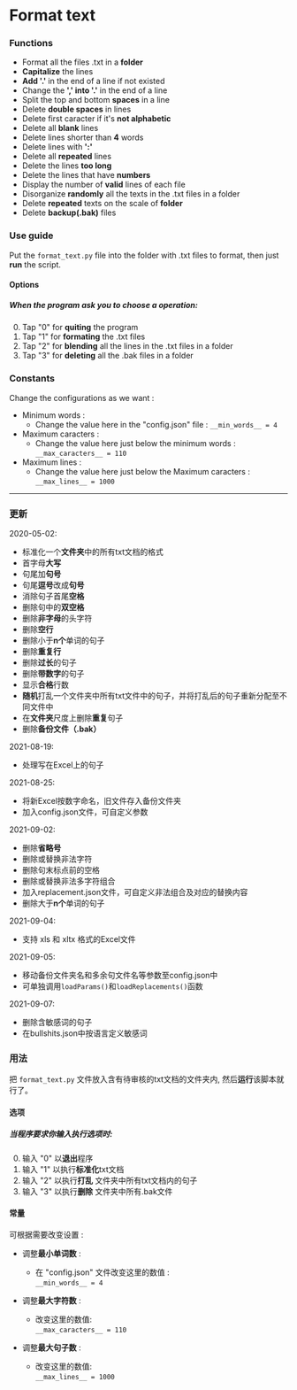 # Format text

### Functions
* Format all the files .txt in a **folder**
* **Capitalize** the lines
* **Add '.'** in the end of a line if not existed
* Change the **',' into '.'** in the end of a line
* Split the top and bottom **spaces** in a line
* Delete **double spaces** in lines
* Delete first caracter if it's **not alphabetic**
* Delete all **blank** lines
* Delete lines shorter than **4** words
* Delete lines with **':'**
* Delete all **repeated** lines
* Delete the lines **too long**
* Delete the lines that have **numbers**
* Display the number of **valid** lines of each file
* Disorganize **randomly** all the texts in the .txt files in a folder
* Delete **repeated** texts on the scale of **folder**
* Delete **backup(.bak)** files

### Use guide
Put the ``format_text.py`` file into the folder with .txt files to format, then just **run** the script.

#### Options
##### When the program ask you to choose a operation: 
0. Tap "0" for **quiting** the program
1. Tap "1" for **formating** the .txt files
2. Tap "2" for **blending** all the lines in the .txt files in a folder 
3. Tap "3" for **deleting** all the .bak files in a folder 

### Constants
Change the configurations as we want : 
* Minimum words : 
  * Change the value here in the "config.json" file : ``__min_words__ = 4``
* Maximum caracters :
  * Change the value here just below the minimum words : 
  ``__max_caracters__ = 110``
* Maximum lines :
  * Change the value here just below the Maximum caracters : 
  ``__max_lines__ = 1000``

___________

### 更新
2020-05-02:
* 标准化一个**文件夹**中的所有txt文档的格式
* 首字母**大写**
* 句尾加**句号**
* 句尾**逗号**改成**句号**
* 消除句子首尾**空格**
* 删除句中的**双空格**
* 删除**非字母**的头字符
* 删除**空行**
* 删除小于**n个**单词的句子
* 删除**重复行**
* 删除**过长**的句子
* 删除**带数字**的句子
* 显示**合格**行数
* **随机**打乱一个文件夹中所有txt文件中的句子，并将打乱后的句子重新分配至不同文件中
* 在**文件夹**尺度上删除**重复**句子
* 删除**备份文件（.bak）**

2021-08-19:
* 处理写在Excel上的句子

2021-08-25:
* 将新Excel按数字命名，旧文件存入备份文件夹
* 加入config.json文件，可自定义参数

2021-09-02:
* 删除**省略号**
* 删除或替换非法字符
* 删除句末标点前的空格
* 删除或替换非法多字符组合
* 加入replacement.json文件，可自定义非法组合及对应的替换内容
* 删除大于**n个**单词的句子

2021-09-04:
* 支持 xls 和 xltx 格式的Excel文件

2021-09-05:
* 移动备份文件夹名和多余句文件名等参数至config.json中
* 可单独调用``loadParams()``和``loadReplacements()``函数

2021-09-07:
* 删除含敏感词的句子
* 在bullshits.json中按语言定义敏感词

### 用法
把 ``format_text.py`` 文件放入含有待审核的txt文档的文件夹内, 然后**运行**该脚本就行了。

#### 选项
##### 当程序要求你输入执行选项时: 
0. 输入 "0" 以**退出**程序
1. 输入 "1" 以执行**标准化**txt文档
2. 输入 "2" 以执行**打乱** 文件夹中所有txt文档内的句子
3. 输入 "3" 以执行**删除** 文件夹中所有.bak文件

#### 常量
可根据需要改变设置 : 
* 调整**最小单词数** : 
  * 在 "config.json" 文件改变这里的数值 : <br>
  ``__min_words__ = 4``


* 调整**最大字符数** :
  * 改变这里的数值: <br>
  ``__max_caracters__ = 110``


* 调整**最大句子数** :
  * 改变这里的数值: <br>
  ``__max_lines__ = 1000``
